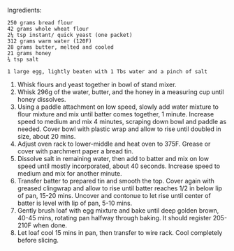 Ingredients:
    
    250 grams bread flour
    42 grams whole wheat flour
    2¼ tsp instant/ quick yeast (one packet)
    312 grams warm water (120F)
    28 grams butter, melted and cooled
    21 grams honey
    ¾ tsp salt
    
    1 large egg, lightly beaten with 1 Tbs water and a pinch of salt
    
1. Whisk flours and yeast together in bowl of stand mixer. 
2. Whisk 296g of the water, butter, and the honey in a measuring cup until honey dissolves.
3. Using a paddle attachment on low speed, slowly add water mixture to flour mixture and mix until batter comes together, 1 minute. 
Increase speed to medium and mix 4 minutes, scraping down bowl and paddle as needed. Cover bowl with plastic wrap and allow to rise until doubled in size, about 20 mins.
4. Adjust oven rack to lower-middle and heat oven to 375F. Grease or cover with parchment paper a bread tin.
5. Dissolve salt in remaining water, then add to batter and mix on low speed until mostly incorporated, about 40 seconds. 
Increase speed to medium and mix for another minute.
6. Transfer batter to prepared tin and smooth the top. Cover again with greased clingwrap and allow to rise until batter reaches 1/2 in below lip of pan, 15-20 mins.
Uncover and contonue to let rise until center of batter is level with lip of pan, 5-10 mins.
7. Gently brush loaf with egg mixture and bake until deep golden brown, 40-45 mins, rotating pan halfway through baking. It should register 205-210F when done.
8. Let loaf cool 15 mins in pan, then transfer to wire rack. Cool completely before slicing.

